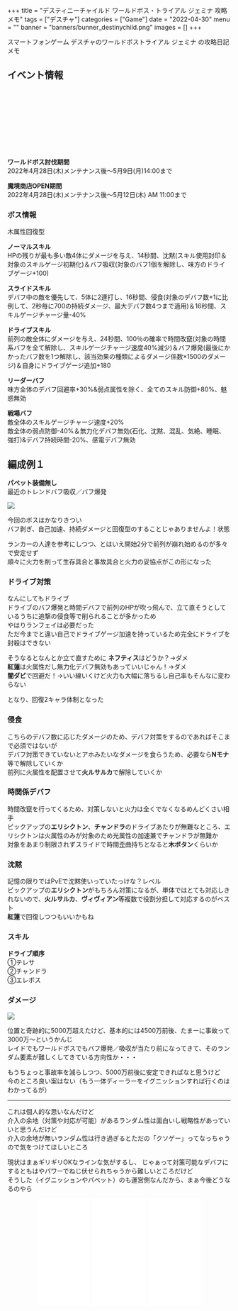 +++
title = "デスティニーチャイルド ワールドボス・トライアル ジェミナ 攻略メモ"
tags = ["デスチャ"]
categories = ["Game"]
date = "2022-04-30"
menu = ""
banner = "banners/bunner_destinychild.png"
images = []
+++

スマートフォンゲーム デスチャのワールドボストライアル ジェミナ の攻略日記メモ  

<!--more-->

## イベント情報
<div class="iframely-embed"><div class="iframely-responsive" style="height: 140px; padding-bottom: 0;"><a href="https://news.destiny-child.jp/?p=6089" data-iframely-url="//iframely.net/As7xZT7?card=small"></a></div></div><script async src="//iframely.net/embed.js" charset="utf-8"></script>

**ワールドボス討伐期間**  
2022年4月28日(木)メンテナンス後～5月9日(月)14:00まで  

**魔境商店OPEN期間**  
2022年4月28日(木)メンテナンス後～5月12日(木) AM 11:00まで  

### ボス情報
木属性回復型  

**ノーマルスキル**  
HPの残りが最も多い敵4体にダメージを与え、14秒間、沈黙(スキル使用封印＆対象のスキルゲージ初期化)＆バフ吸収(対象のバフ1個を解除し、味方のドライブゲージ+100)  

**スライドスキル**  
デバフ中の敵を優先して、5体に2連打し、16秒間、侵食(対象のデバフ数+1に比例して、2秒毎に700の持続ダメージ、最大デバフ数4つまで適用)＆16秒間、スキルゲージチャージ量-40%  

**ドライブスキル**  
前列の敵全体にダメージを与え、24秒間、100％の確率で時間改竄(対象の時間系バフを全て解除し、スキルゲージチャージ速度40%減少)＆バフ爆発(最後にかかったバフ数を1つ解除し、該当効果の種類によるダメージ係数×1500のダメージ)＆自身にドライブゲージ追加+180  

**リーダーバフ**  
味方全体のデバフ回避率+30%&弱点属性を除く、全てのスキル防御+80%、魅惑無効  

**戦場バフ**  
敵全体のスキルゲージチャージ速度+20%  
敵全体の弱点防御-40%＆無力化デバフ無効(石化、沈黙、混乱、気絶、睡眠、強打)&デバフ持続時間-20%、感電デバフ無効  

## 編成例１  
**パペット装備無し**  
最近のトレンドバフ吸収／バフ爆発  

<img src="/images/2022/destiny-child-wb/wb27-1.png" />  

今回のボスはかなりきつい  
バフ剥ぎ、自己加速、持続ダメージと回復型のすることじゃありませんよ！状態  

ランカーの人達を参考にしつつ、とはいえ開始2分で前列が崩れ始めるのが多々で安定せず  
順々に火力を削って生存具合と事故具合と火力の妥協点がこの形になった   

### ドライブ対策  
なんにしてもドライブ  
ドライブのバフ爆発と時間デバフで前列のHPが吹っ飛んで、立て直そうとしているうちに追撃の侵食等で削られることが多かっため  
やはりランフェイは必要だった  
ただ今までと違い自己でドライブゲージ加速を持っているため完全にドライブを封殺はできない  

そうなるとなんとか立て直すために
**ネフティス**はどうか？→ダメ  
**紅蓮**は火属性だし無力化デバフ無効もあっていいじゃん！→ダメ  
**闇ダビ**で回避だ！→いい線いくけど火力も大幅に落ちるし自己率もそんなに変わらない  

となり、回復2キャラ体制となった  

### 侵食  
こちらのデバフ数に応じたダメージのため、デバフ対策をするのであればそこまで必須ではないが  
デバフ対策できていないとアホみたいなダメージを食らうため、必要なら**Nモナ**等で解除していくか  
前列に火属性を配置させて**火ルサルカ**で解除していくか  

### 時関係デバフ  
時間改竄を行ってくるため、対策しないと火力は全くでなくなるめんどくさい相手  
ピックアップの**エリシクトン**、**チャンドラ**のドライブあたりが無難なところ、エリシクトンは火属性のみが対象のため光属性の加速兼でチャンドラが無難か  
対象をあまり制限されずスライドで時間歪曲持ちとなると**木ボタン**くらいか  

### 沈黙  
記憶の限りではPvEで沈黙使いっていたっけな？レベル  
ピックアップの**エリシクトン**がもちろん対策になるが、単体ではとても対応しきれないので、**火ルサルカ**、**ヴィヴィアン**等複数で役割分担して対応するのがベスト  
**紅蓮**で回復しつつもいいかもね  

### スキル  

**ドライブ順序**  
①テレサ  
②チャンドラ  
③エレボス  

### ダメージ  
<img src="/images/2022/destiny-child-wb/wb27-2.png" />  

位置と奇跡的に5000万超えたけど、基本的には4500万前後、たまーに事故って3000万～というかんじ  
レイドでもワールドボスでもバフ爆発／吸収が当たり前になってきて、そのランダム要素が難しくしてきている方向性か・・・  

もうちょっと事故率を減らしつつ、5000万前後に安定できればなと思うけど  
今のところ良い案はない（もう一体ディーラーをイグニッションすれば行くのはわかってるが）  

---

これは個人的な思いなんだけど  
介入の余地（対策や対応が可能）があるランダム性は面白いし戦略性があっていいと思うんだけど   
介入の余地が無いランダム性は行き過ぎるとただの「クソゲー」ってなっちゃうので気をつけてほしいところ  

現状はまぁギリギリOKなラインな気がするし、
じゃぁって対策可能なデバフにするともはやパワーでねじ伏せられちゃうから難しいところだけど  
そうした（イグニッションやパペット）のも運営側なんだから、まぁ今後どうなるのやら  

<div style="text-align: center;;">
<iframe style="width:120px;height:240px;" marginwidth="0" marginheight="0" scrolling="no" frameborder="0" src="//rcm-fe.amazon-adsystem.com/e/cm?lt1=_blank&bc1=FFFFFF&IS2=1&bg1=FFFFFF&fc1=000000&lc1=0000FF&t=sinokyoufu-22&language=ja_JP&o=9&p=8&l=as4&m=amazon&f=ifr&ref=as_ss_li_til&asins=4047353116&linkId=43dc3cb5c6b730afe919e0eec6733514"></iframe>
<iframe style="width:120px;height:240px;" marginwidth="0" marginheight="0" scrolling="no" frameborder="0" src="//rcm-fe.amazon-adsystem.com/e/cm?lt1=_blank&bc1=FFFFFF&IS2=1&bg1=FFFFFF&fc1=000000&lc1=0000FF&t=sinokyoufu-22&language=ja_JP&o=9&p=8&l=as4&m=amazon&f=ifr&ref=as_ss_li_til&asins=4891996870&linkId=9973a56a51411d59e3e4bb5efcb01b08"></iframe>
<iframe style="width:120px;height:240px;" marginwidth="0" marginheight="0" scrolling="no" frameborder="0" src="//rcm-fe.amazon-adsystem.com/e/cm?lt1=_blank&bc1=FFFFFF&IS2=1&bg1=FFFFFF&fc1=000000&lc1=0000FF&t=sinokyoufu-22&language=ja_JP&o=9&p=8&l=as4&m=amazon&f=ifr&ref=as_ss_li_til&asins=4891997125&linkId=23278b2571f115e9d560c0234169a077"></iframe>
</div>